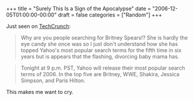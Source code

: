 +++
title = "Surely This Is a Sign of the Apocalypse"
date = "2006-12-05T01:00:00-00:00"
draft = false
categories = ["Random"]
+++

Just seen on
[TechCrunch](http://www.techcrunch.com/2006/12/04/britney-owns-yahoo-searches-again/):

> Why are you people searching for Britney Spears!? She is hardly the
> eye candy she once was so I just don't understand how she has topped
> Yahoo's most popular search terms for the fifth time in six years
> but is appears that the flashing, divorcing baby mama has.

> Tonight at 9 p.m. PST, Yahoo will release their most popular search
> terms of 2006. In the top five are Britney, WWE, Shakira, Jessica
> Simpson, and Paris Hilton.

This makes me want to cry.

